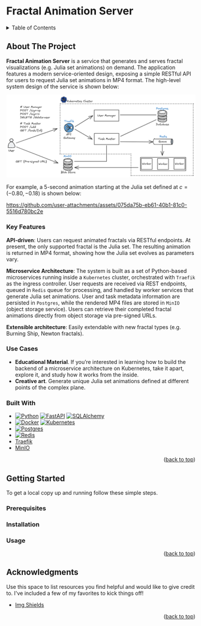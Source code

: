 # Fractal Animation Server

<!-- TABLE OF CONTENTS -->
<details>
  <summary>Table of Contents</summary>
  <ol>
    <li>
      <a href="#about-the-project">About The Project</a>
      <ul>
        <li><a href="#key-features">Key Features</a></li>
        <li><a href="#use-cases">Use Cases</a></li>
        <li><a href="#built-with">Built With</a></li>
      </ul>
    </li>
    <li>
      <a href="#getting-started">Getting Started</a>
      <ul>
        <li><a href="#prerequisites">Prerequisites</a></li>
        <li><a href="#installation">Installation</a></li>
      </ul>
    </li>
    <li><a href="#usage">Usage</a></li>
    <li><a href="#roadmap">Roadmap</a></li>
    <li><a href="#contributing">Contributing</a></li>
    <li><a href="#license">License</a></li>
    <li><a href="#contact">Contact</a></li>
    <li><a href="#acknowledgments">Acknowledgments</a></li>
  </ol>
</details>

## About The Project

__Fractal Animation Server__ is a service that generates and serves fractal visualizations (e.g. Julia set animations)
on demand. The application features a modern service-oriented design, exposing a simple RESTful API for users to request
Julia set animations in MP4 format. The high-level system design of the service is shown below:

![](design.png)

For example, a 5-second animation starting at the Julia set defined at $c = (-0.80, -0.18)$ is shown below:

https://github.com/user-attachments/assets/075da75b-eb61-40b1-81c0-5516d780bc2e

### Key Features

__API-driven__: Users can request animated fractals via RESTful endpoints. At present, the only supported fractal is the
Julia set. The resulting animation is returned in MP4 format, showing how the Julia set evolves as parameters vary.

__Microservice Architecture__: The system is built as a set of Python-based microservices running inside a `Kubernetes`
cluster, orchestrated with `Traefik` as the ingress controller. User requests are received via REST endpoints, queued in
`Redis` queue for processing, and handled by worker services that generate Julia set animations. User and task metadata
information are persisted in `Postgres`, while the rendered MP4 files are stored in `MinIO` (object storage service).
Users can retrieve their completed fractal animations directly from object storage via pre-signed URLs.

__Extensible architecture__: Easily extendable with new fractal types (e.g. Burning Ship, Newton fractals).

### Use Cases

- __Educational Material__. If you’re interested in learning how to build the backend of a microservice architecture on
  Kubernetes, take it apart, explore it, and study how it works from the inside.
- __Creative art__. Generate unique Julia set animations defined at different points of the complex plane.

### Built With

* [![Python][Python]][Python-url] [![FastAPI][FastAPI]][FastAPI-url] [![SQLAlchemy][SQLAlchemy]][SQLAlchemy-url]
* [![Docker][Docker]][Docker-url] [![Kubernetes][Kubernetes]][Kubernetes-url]
* [![Postgres][Postgres]][Postgres-url]
* [![Redis][Redis]][Redis-url]
* [Traefik][Traefik-url]
* [MinIO][MinIO-url]

<p align="right">(<a href="#readme-top">back to top</a>)</p>

## Getting Started

To get a local copy up and running follow these simple steps.

### Prerequisites

### Installation

### Usage

<p align="right">(<a href="#readme-top">back to top</a>)</p>

## Acknowledgments

Use this space to list resources you find helpful and would like to give credit to. I've included a few of my favorites
to kick things off!

* [Img Shields](https://shields.io)

<p align="right">(<a href="#readme-top">back to top</a>)</p>

<!-- MARKDOWN LINKS & IMAGES -->

[Kubernetes]: https://img.shields.io/badge/kubernetes-326CE5?&style=plastic&logo=kubernetes&logoColor=white

[Kubernetes-url]: https://kubernetes.io/

[Python]: https://img.shields.io/badge/python-3670A0?style=for-the-badge&logo=python&logoColor=ffdd54

[Python-url]: https://www.python.org/

[Redis]: https://img.shields.io/badge/Redis-DC382D?style=for-the-badge&logo=redis&logoColor=white

[Redis-url]: https://redis.io/

[Postgres]: https://img.shields.io/badge/PostgreSQL-316192?logo=postgresql&logoColor=white

[Postgres-url]: https://www.postgresql.org/

[Docker]: https://img.shields.io/badge/docker-257bd6?style=for-the-badge&logo=docker&logoColor=white

[Docker-url]: https://www.docker.com/

[FastAPI]: https://img.shields.io/badge/FastAPI-005571?style=for-the-badge&logo=fastapi

[FastAPI-url]: https://fastapi.tiangolo.com/

[SQLAlchemy]: https://img.shields.io/badge/SQLAlchemy-306998?logo=python&logoColor=white

[SQLAlchemy-url]: https://www.sqlalchemy.org/

[Traefik-url]: https://traefik.io/traefik

[MinIO-url]: https://www.min.io/

<!--
## Notes

- RBAC grants access to pods
- An Ingress is a Kubernetes resource that define rules for routing external HTTP(s) traffic to services inside the
  cluster.
- An Ingres Controler is the actual gatekeeper — the thing that listens on port 80/443 and knows what to do based on the
  Ingress rules. Example: traefik. It reads Kubernetes Ingress resources. Then it dynamically configures itself to
  route traffic to the appropriate services.
- The traefik's NodePort exposes Traefik on a fixed port outside of the cluster.
- `172.17.0.1`, that’s the default gateway IP of the Docker bridge network on Linux/macOS

-->
